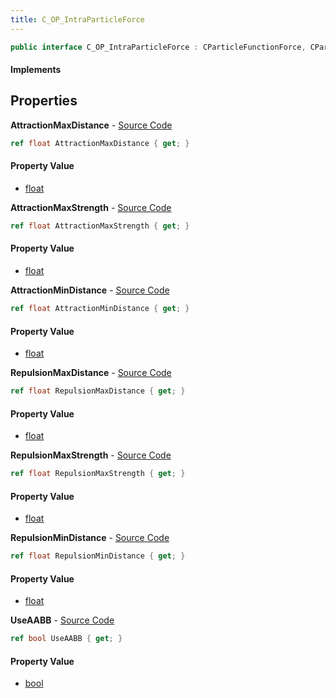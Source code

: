 ```yaml
---
title: C_OP_IntraParticleForce
---
```


```csharp
public interface C_OP_IntraParticleForce : CParticleFunctionForce, CParticleFunction, ISchemaClass<CParticleFunction>, ISchemaClass<CParticleFunctionForce>, ISchemaClass<C_OP_IntraParticleForce>, ISchemaField, ISchemaClass, INativeHandle
```

#### Implements

## Properties

**AttractionMaxDistance** - [Source Code](https://github.com/swiftly-solution/swiftlys2/blob/main/managed/src/SwiftlyS2.Generated/Schemas/Interfaces/C_OP_IntraParticleForce.cs#L18)

```csharp
ref float AttractionMaxDistance { get; }
```

#### Property Value

- [float](https://learn.microsoft.com/dotnet/api/system.single)

**AttractionMaxStrength** - [Source Code](https://github.com/swiftly-solution/swiftlys2/blob/main/managed/src/SwiftlyS2.Generated/Schemas/Interfaces/C_OP_IntraParticleForce.cs#L20)

```csharp
ref float AttractionMaxStrength { get; }
```

#### Property Value

- [float](https://learn.microsoft.com/dotnet/api/system.single)

**AttractionMinDistance** - [Source Code](https://github.com/swiftly-solution/swiftlys2/blob/main/managed/src/SwiftlyS2.Generated/Schemas/Interfaces/C_OP_IntraParticleForce.cs#L16)

```csharp
ref float AttractionMinDistance { get; }
```

#### Property Value

- [float](https://learn.microsoft.com/dotnet/api/system.single)

**RepulsionMaxDistance** - [Source Code](https://github.com/swiftly-solution/swiftlys2/blob/main/managed/src/SwiftlyS2.Generated/Schemas/Interfaces/C_OP_IntraParticleForce.cs#L24)

```csharp
ref float RepulsionMaxDistance { get; }
```

#### Property Value

- [float](https://learn.microsoft.com/dotnet/api/system.single)

**RepulsionMaxStrength** - [Source Code](https://github.com/swiftly-solution/swiftlys2/blob/main/managed/src/SwiftlyS2.Generated/Schemas/Interfaces/C_OP_IntraParticleForce.cs#L26)

```csharp
ref float RepulsionMaxStrength { get; }
```

#### Property Value

- [float](https://learn.microsoft.com/dotnet/api/system.single)

**RepulsionMinDistance** - [Source Code](https://github.com/swiftly-solution/swiftlys2/blob/main/managed/src/SwiftlyS2.Generated/Schemas/Interfaces/C_OP_IntraParticleForce.cs#L22)

```csharp
ref float RepulsionMinDistance { get; }
```

#### Property Value

- [float](https://learn.microsoft.com/dotnet/api/system.single)

**UseAABB** - [Source Code](https://github.com/swiftly-solution/swiftlys2/blob/main/managed/src/SwiftlyS2.Generated/Schemas/Interfaces/C_OP_IntraParticleForce.cs#L28)

```csharp
ref bool UseAABB { get; }
```

#### Property Value

- [bool](https://learn.microsoft.com/dotnet/api/system.boolean)


